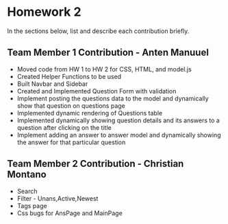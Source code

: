# Homework 2


In the sections below, list and describe each contribution briefly.

## Team Member 1 Contribution - Anten Manuuel
* Moved code from HW 1 to HW 2 for CSS, HTML, and model.js
* Created Helper Functions to be used
* Built Navbar and Sidebar
* Created and Implemented Question Form with validation
* Implement posting the questions data to the model and dynamically show that question on questions page
* Implemented dynamic rendering of Questions table
* Implemented dynamically showing question details and its answers to a question after clicking on the title
* Implement adding an answer to answer model and dynamically showing the answer for that particular question


## Team Member 2 Contribution - Christian Montano
* Search
* Filter - Unans,Active,Newest
* Tags page
* Css bugs for AnsPage and MainPage
